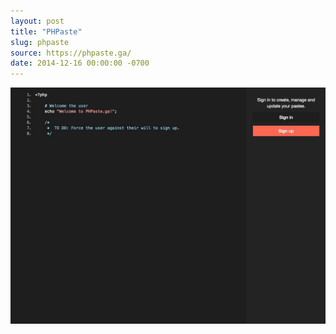 ```yaml
---
layout: post
title: "PHPaste"
slug: phpaste
source: https://phpaste.ga/
date: 2014-12-16 00:00:00 -0700
---
```


<img src="/assets/img/screenshots/phpaste.jpg">
